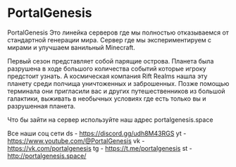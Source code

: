 # PortalGenesis

PortalGenesis Это линейка серверов где мы полностью отказываемся от стандартной генерации мира. Сервер где мы экспериментируем с мирами и улучшаем ванильный Minecraft.

Первый сезон представляет собой парящие острова. Планета была разрушена в ходе большого количества событий которые игроку предстоит узнать. А космическая компания Rift Realms нашла эту планету среди полчища уничтоженных и заброшенных. Позже помощью терминала они пригласили вас и других путешественников из большой галактики, выживать в необычных условиях где есть только вы и разрушенная планета.


Что бы зайти на сервер используйте наш адрес portalgenesis.space 

Все наши соц сети
ds - https://discord.gg/udh8M43RGS
yt - https://www.youtube.com/@PortalGenesis
vk - https://vk.com/portalgenesis
tg - https://t.me/portalgenesis
st - http://portalgenesis.space/
